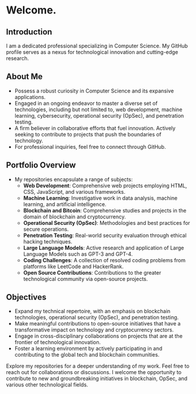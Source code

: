 # Welcome.

## Introduction
I am a dedicated professional specializing in Computer Science. My GitHub profile serves as a nexus for technological innovation and cutting-edge research.

## About Me
- Possess a robust curiosity in Computer Science and its expansive applications.
- Engaged in an ongoing endeavor to master a diverse set of technologies, including but not limited to, web development, machine learning, cybersecurity, operational security (OpSec), and penetration testing.
- A firm believer in collaborative efforts that fuel innovation. Actively seeking to contribute to projects that push the boundaries of technology.
- For professional inquiries, feel free to connect through GitHub.

## Portfolio Overview
- My repositories encapsulate a range of subjects:
  - **Web Development**: Comprehensive web projects employing HTML, CSS, JavaScript, and various frameworks.
  - **Machine Learning**: Investigative work in data analysis, machine learning, and artificial intelligence.
  - **Blockchain and Bitcoin**: Comprehensive studies and projects in the domain of blockchain and cryptocurrency.
  - **Operational Security (OpSec)**: Methodologies and best practices for secure operations.
  - **Penetration Testing**: Real-world security evaluation through ethical hacking techniques.
  - **Large Language Models**: Active research and application of Large Language Models such as GPT-3 and GPT-4.
  - **Coding Challenges**: A collection of resolved coding problems from platforms like LeetCode and HackerRank.
  - **Open Source Contributions**: Contributions to the greater technological community via open-source projects.

## Objectives
- Expand my technical repertoire, with an emphasis on blockchain technologies, operational security (OpSec), and penetration testing.
- Make meaningful contributions to open-source initiatives that have a transformative impact on technology and cryptocurrency sectors.
- Engage in cross-disciplinary collaborations on projects that are at the frontier of technological innovation.
- Foster a learning environment by actively participating in and contributing to the global tech and blockchain communities.

Explore my repositories for a deeper understanding of my work. Feel free to reach out for collaborations or discussions. I welcome the opportunity to contribute to new and groundbreaking initiatives in blockchain, OpSec, and various other technological fields.
